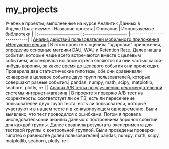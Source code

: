 # my_projects
Учебные проекты, выполненные на курсе Аналитик Данных в Яндекс.Практикуме:
| Название проекта| Описание | Используемые библиотеки |
| :-------------------- | :--------------------- |:---------------------------|
| [Анализ действий пользователей мобильного приложения «Ненужные вещи»](https://github.com/nepozdno/my_projects/tree/main/mobile_app_useless_things) | В этом проекте я оценила "здоровье" приложения, определив основные метрики DAU, WAU и Retention Rate. Далее нашла события, которые чаще всего встречаются вместе с целевым событием, исследовала их: посмотрела являются ли они частью какой-нибудь воронки, за какое время до целевого события они происходят. Проверила две статистические гипотезы, обе они сравнивали конверсии в целевое событие двух групп пользователей, которые совершают разные события.| pandas, numpy, math, scipy, matplotlib, seaborn, plotly, re |
| [Анализ А/В теста по улучшению рекомендательной системы интернет-магазина](https://github.com/nepozdno/my_projects/tree/main/recommender_system_ab_test) | В проекте я прверяю А/B тест на корректность: соответстует ли он ТЗ, есть ли пересечение пользователей двух групп теста, есть ли пользователи, которые участвуют и в нашем тесте и в конкурирующем одновременно. Были выявлено, что тест проводился с ошибками. Потом я провела ииследовательский ананлиз данных с построением воронок событий для каждой группы. Далее сравнила результаты эксперимента для тестовой группы с контрольной группой. Были проведены проверки гипотез о равенстве долей пользователей| pandas, numpy, math, scipy, matplotlib, seaborn, plotly, re |
